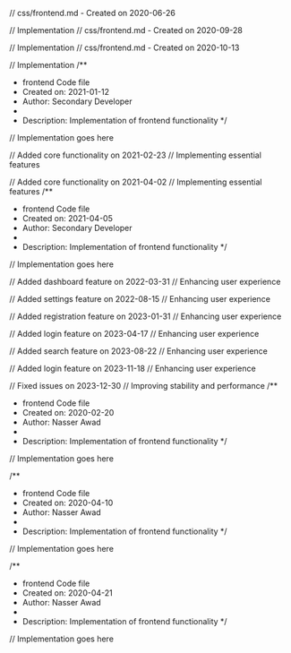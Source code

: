 // css/frontend.md - Created on 2020-06-26

// Implementation
// css/frontend.md - Created on 2020-09-28

// Implementation
// css/frontend.md - Created on 2020-10-13

// Implementation
/**
 * frontend Code file
 * Created on: 2021-01-12
 * Author: Secondary Developer
 *
 * Description: Implementation of frontend functionality
 */
 
// Implementation goes here


// Added core functionality on 2021-02-23
// Implementing essential features

// Added core functionality on 2021-04-02
// Implementing essential features
/**
 * frontend Code file
 * Created on: 2021-04-05
 * Author: Secondary Developer
 *
 * Description: Implementation of frontend functionality
 */
 
// Implementation goes here


// Added dashboard feature on 2022-03-31
// Enhancing user experience

// Added settings feature on 2022-08-15
// Enhancing user experience

// Added registration feature on 2023-01-31
// Enhancing user experience

// Added login feature on 2023-04-17
// Enhancing user experience

// Added search feature on 2023-08-22
// Enhancing user experience

// Added login feature on 2023-11-18
// Enhancing user experience

// Fixed issues on 2023-12-30
// Improving stability and performance
/**
 * frontend Code file
 * Created on: 2020-02-20
 * Author: Nasser Awad
 *
 * Description: Implementation of frontend functionality
 */
 
// Implementation goes here

/**
 * frontend Code file
 * Created on: 2020-04-10
 * Author: Nasser Awad
 *
 * Description: Implementation of frontend functionality
 */
 
// Implementation goes here

/**
 * frontend Code file
 * Created on: 2020-04-21
 * Author: Nasser Awad
 *
 * Description: Implementation of frontend functionality
 */
 
// Implementation goes here


